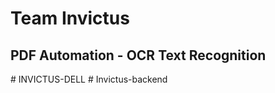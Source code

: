 # Team Invictus

## PDF Automation - OCR Text Recognition
#   I N V I C T U S - D E L L  
 #   I n v i c t u s - b a c k e n d  
 